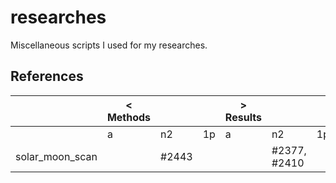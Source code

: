# researches
Miscellaneous scripts I used for my researches.

## References

|                 | < Methods |  |  | > Results |  |  | 
|       ---       |  ---  |  ---  |  ---  |  ---  |  ---  |  ---  |
|                 |   a   |   n2  |   1p  |   a   |   n2  |   1p  |
| solar_moon_scan |       | #2443 |       |       | #2377, #2410 ||

